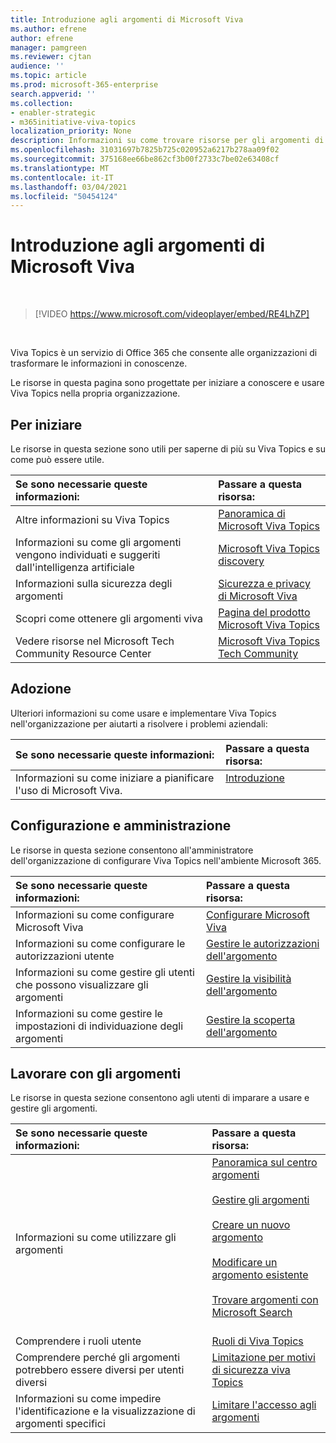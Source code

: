 ```yaml
---
title: Introduzione agli argomenti di Microsoft Viva
ms.author: efrene
author: efrene
manager: pamgreen
ms.reviewer: cjtan
audience: ''
ms.topic: article
ms.prod: microsoft-365-enterprise
search.appverid: ''
ms.collection:
- enabler-strategic
- m365initiative-viva-topics
localization_priority: None
description: Informazioni su come trovare risorse per gli argomenti di Microsoft Viva.
ms.openlocfilehash: 31031697b7825b725c020952a6217b278aa09f02
ms.sourcegitcommit: 375168ee66be862cf3b00f2733c7be02e63408cf
ms.translationtype: MT
ms.contentlocale: it-IT
ms.lasthandoff: 03/04/2021
ms.locfileid: "50454124"
---
```

# <a name="introduction-to-microsoft-viva-topics"></a>Introduzione agli argomenti di Microsoft Viva

</br>

> [!VIDEO https://www.microsoft.com/videoplayer/embed/RE4LhZP]  

</br>


Viva Topics è un servizio di Office 365 che consente alle organizzazioni di trasformare le informazioni in conoscenze.

Le risorse in questa pagina sono progettate per iniziare a conoscere e usare Viva Topics nella propria organizzazione.

## <a name="get-started"></a>Per iniziare

Le risorse in questa sezione sono utili per saperne di più su Viva Topics e su come può essere utile.

| Se sono necessarie queste informazioni: | Passare a questa risorsa: |
|:-----|:-----|
|Altre informazioni su Viva Topics|[Panoramica di Microsoft Viva Topics](topic-experiences-overview.md)|
|Informazioni su come gli argomenti vengono individuati e suggeriti dall'intelligenza artificiale|[Microsoft Viva Topics discovery](topic-experiences-discovery.md)|
|Informazioni sulla sicurezza degli argomenti|[Sicurezza e privacy di Microsoft Viva](topic-experiences-security-privacy.md)|
|Scopri come ottenere gli argomenti viva|[Pagina del prodotto Microsoft Viva Topics](https://www.microsoft.com/microsoft-viva/topics?activetab=pivot%3aoverviewtab)|
|Vedere risorse nel Microsoft Tech Community Resource Center|[Microsoft Viva Topics Tech Community](https://resources.techcommunity.microsoft.com/viva-topics/)|



## <a name="adoption"></a>Adozione

Ulteriori informazioni su come usare e implementare Viva Topics nell'organizzazione per aiutarti a risolvere i problemi aziendali: 

| Se sono necessarie queste informazioni: | Passare a questa risorsa: |
|:-----|:-----|
|Informazioni su come iniziare a pianificare l'uso di Microsoft Viva. |[Introduzione](topics-adoption-getstarted.md)<br><br>|  

## <a name="set-up-and-administration"></a>Configurazione e amministrazione

Le risorse in questa sezione consentono all'amministratore dell'organizzazione di configurare Viva Topics nell'ambiente Microsoft 365.

| Se sono necessarie queste informazioni: | Passare a questa risorsa: |
|:-----|:-----|
|Informazioni su come configurare Microsoft Viva|[Configurare Microsoft Viva](set-up-topic-experiences.md)|
|Informazioni su come configurare le autorizzazioni utente|[Gestire le autorizzazioni dell'argomento](topic-experiences-user-permissions.md)|
|Informazioni su come gestire gli utenti che possono visualizzare gli argomenti|[Gestire la visibilità dell'argomento](topic-experiences-knowledge-rules.md)|
|Informazioni su come gestire le impostazioni di individuazione degli argomenti|[Gestire la scoperta dell'argomento](topic-experiences-discovery.md)|

## <a name="work-with-topics"></a>Lavorare con gli argomenti

Le risorse in questa sezione consentono agli utenti di imparare a usare e gestire gli argomenti.

| Se sono necessarie queste informazioni: | Passare a questa risorsa: |
|:-----|:-----|
|Informazioni su come utilizzare gli argomenti|[Panoramica sul centro argomenti](topic-center-overview.md)<br><br>[Gestire gli argomenti](manage-topics.md)<br><br>[Creare un nuovo argomento](create-a-topic.md)<br><br>[Modificare un argomento esistente](edit-a-topic.md)<br><br>[Trovare argomenti con Microsoft Search](search.md)<br><br>|
|Comprendere i ruoli utente|[Ruoli di Viva Topics](topic-experiences-roles.md)|
|Comprendere perché gli argomenti potrebbero essere diversi per utenti diversi|[Limitazione per motivi di sicurezza viva Topics](topic-experiences-security-trimming.md)|
|Informazioni su come impedire l'identificazione e la visualizzazione di argomenti specifici|[Limitare l'accesso agli argomenti](restrict-access-to-topics.md)|




